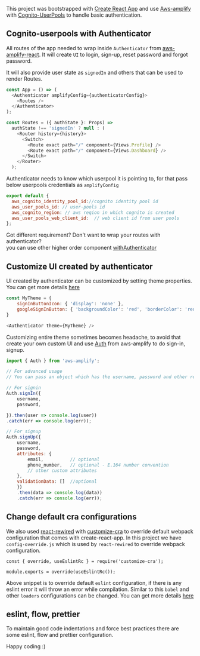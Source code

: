 This project was bootstrapped with [Create React App](https://github.com/facebook/create-react-app) 
and use [Aws-amplify](https://aws-amplify.github.io/docs/js/react) with [Cognito-UserPools](https://docs.aws.amazon.com/cognito/latest/developerguide/cognito-user-identity-pools.html) 
to handle basic authentication.

## Cognito-userpools with Authenticator
All routes of the app needed to wrap inside `Authenticator` from [aws-amplify-react](https://github.com/aws-amplify/amplify-js#readme).
It will create `UI` to login, sign-up, reset password and forgot password. 

It will also provide user state as `signedIn` and others that can be used to render Routes.  
```javascript
const App = () => (
  <Authenticator amplifyConfig={authenticatorConfig}>
    <Routes />
  </Authenticator>
);

const Routes = ({ authState }: Props) =>
  authState !== 'signedIn' ? null : (
    <Router history={history}>
      <Switch>
        <Route exact path="/" component={Views.Profile} />
        <Route exact path="/" component={Views.Dashboard} />
      </Switch>
    </Router>
  );

```

Authenticator needs to know which userpool it is pointing to, for that pass below 
userpools credentials as `amplifyConfig`

```javascript
export default {
  aws_cognito_identity_pool_id://cognito identity pool id
  aws_user_pools_id: // user-pools id
  aws_cognito_region: // aws reqion in which cognito is created
  aws_user_pools_web_client_id:  // web client id from user pools
};

```
Got different requirement? Don't want to wrap your routes with authenticator?  
you can use other higher order component [withAuthenticator](https://aws-amplify.github.io/docs/js/authentication#using-withauthenticator-hoc)

## Customize UI created by authenticator 
UI created by authenticator can be customized by setting theme properties. 
You can get more details [here](https://aws-amplify.github.io/docs/js/authentication#customize-ui-theme)
```javascript
const MyTheme = {
    signInButtonIcon: { 'display': 'none' },
    googleSignInButton: { 'backgroundColor': 'red', 'borderColor': 'red' }
}

<Authenticator theme={MyTheme} />
```
Customizing entire theme sometimes becomes headache, to avoid that create your own custom 
UI and use [Auth](https://aws-amplify.github.io/docs/js/authentication) from aws-amplify to do sign-in, signup.
```javascript
import { Auth } from 'aws-amplify';

// For advanced usage
// You can pass an object which has the username, password and other required attributes 

// For signin
Auth.signIn({
    username, 
    password,

}).then(user => console.log(user))
.catch(err => console.log(err));

// For signup
Auth.signUp({
    username,
    password,
    attributes: {
        email,          // optional
        phone_number,   // optional - E.164 number convention
        // other custom attributes 
    },
    validationData: []  //optional
    })
    .then(data => console.log(data))
    .catch(err => console.log(err));
```

## Change default cra configurations
We also used [react-rewired](https://github.com/timarney/react-app-rewired) with [customize-cra](https://github.com/arackaf/customize-cra) to override default webpack configuration that comes with create-react-app.
In this project we have `config-override.js` which is used by `react-rewired` to override webpack configuration.

```
const { override, useEslintRc } = require('customize-cra');

module.exports = override(useEslintRc());

```
Above snippet is to override default `eslint` configuration, if there is any eslint error it will throw an error while compilation. 
Similar to this `babel` and other `loaders` configurations can be changed.
You can get more details [here](https://github.com/timarney/react-app-rewired#2-create-a-config-overridesjs-file-in-the-root-directory)


## eslint, flow, prettier
To maintain good code indentations and force best practices  there are some eslint, 
flow and prettier configuration. 

Happy coding :) 
